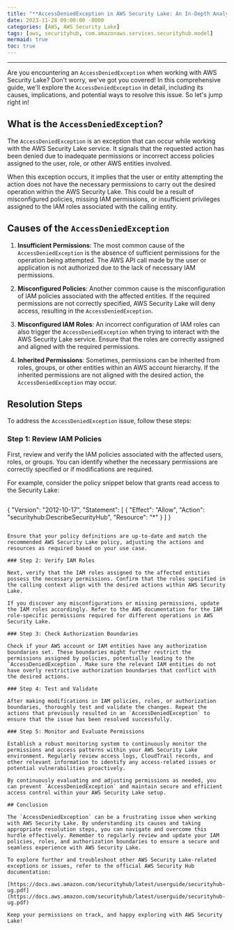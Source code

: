 ```yaml
---
title: "**AccessDeniedException in AWS Security Lake: An In-Depth Analysis**"
date: 2023-11-28 09:00:00 -0000
categories: [AWS, AWS Security Lake]
tags: [aws, securityhub, com.amazonaws.services.securityhub.model]
mermaid: true
toc: true
---
```



---

Are you encountering an `AccessDeniedException` when working with AWS Security Lake? Don't worry, we've got you covered! In this comprehensive guide, we'll explore the `AccessDeniedException` in detail, including its causes, implications, and potential ways to resolve this issue. So let's jump right in!

## What is the `AccessDeniedException`?

The `AccessDeniedException` is an exception that can occur while working with the AWS Security Lake service. It signals that the requested action has been denied due to inadequate permissions or incorrect access policies assigned to the user, role, or other AWS entities involved.

When this exception occurs, it implies that the user or entity attempting the action does not have the necessary permissions to carry out the desired operation within the AWS Security Lake. This could be a result of misconfigured policies, missing IAM permissions, or insufficient privileges assigned to the IAM roles associated with the calling entity.

## Causes of the `AccessDeniedException`

1. **Insufficient Permissions**: The most common cause of the `AccessDeniedException` is the absence of sufficient permissions for the operation being attempted. The AWS API call made by the user or application is not authorized due to the lack of necessary IAM permissions.

2. **Misconfigured Policies**: Another common cause is the misconfiguration of IAM policies associated with the affected entities. If the required permissions are not correctly specified, AWS Security Lake will deny access, resulting in the `AccessDeniedException`.

3. **Misconfigured IAM Roles**: An incorrect configuration of IAM roles can also trigger the `AccessDeniedException` when trying to interact with the AWS Security Lake service. Ensure that the roles are correctly assigned and aligned with the required permissions.

4. **Inherited Permissions**: Sometimes, permissions can be inherited from roles, groups, or other entities within an AWS account hierarchy. If the inherited permissions are not aligned with the desired action, the `AccessDeniedException` may occur.

## Resolution Steps

To address the `AccessDeniedException` issue, follow these steps:

### Step 1: Review IAM Policies

First, review and verify the IAM policies associated with the affected users, roles, or groups. You can identify whether the necessary permissions are correctly specified or if modifications are required.

For example, consider the policy snippet below that grants read access to the Security Lake:

```markdown
```
{
    "Version": "2012-10-17",
    "Statement": [
        {
            "Effect": "Allow",
            "Action": "securityhub:DescribeSecurityHub",
            "Resource": "*"
        }
    ]
}
```

Ensure that your policy definitions are up-to-date and match the recommended AWS Security Lake policy, adjusting the actions and resources as required based on your use case.

### Step 2: Verify IAM Roles

Next, verify that the IAM roles assigned to the affected entities possess the necessary permissions. Confirm that the roles specified in the calling context align with the desired actions within AWS Security Lake.

If you discover any misconfigurations or missing permissions, update the IAM roles accordingly. Refer to the AWS documentation for the IAM role-specific permissions required for different operations in AWS Security Lake.

### Step 3: Check Authorization Boundaries

Check if your AWS account or IAM entities have any authorization boundaries set. These boundaries might further restrict the permissions assigned by policies, potentially leading to the `AccessDeniedException`. Make sure the relevant IAM entities do not have overly restrictive authorization boundaries that conflict with the desired actions.

### Step 4: Test and Validate

After making modifications in IAM policies, roles, or authorization boundaries, thoroughly test and validate the changes. Repeat the actions that previously resulted in an `AccessDeniedException` to ensure that the issue has been resolved successfully.

### Step 5: Monitor and Evaluate Permissions

Establish a robust monitoring system to continuously monitor the permissions and access patterns within your AWS Security Lake environment. Regularly review access logs, CloudTrail records, and other relevant information to identify any access-related issues or potential vulnerabilities proactively.

By continuously evaluating and adjusting permissions as needed, you can prevent `AccessDeniedException` and maintain secure and efficient access control within your AWS Security Lake setup.

## Conclusion

The `AccessDeniedException` can be a frustrating issue when working with AWS Security Lake. By understanding its causes and taking appropriate resolution steps, you can navigate and overcome this hurdle effectively. Remember to regularly review and update your IAM policies, roles, and authorization boundaries to ensure a secure and seamless experience with AWS Security Lake.

To explore further and troubleshoot other AWS Security Lake-related exceptions or issues, refer to the official AWS Security Hub documentation:

[https://docs.aws.amazon.com/securityhub/latest/userguide/securityhub-ug.pdf](https://docs.aws.amazon.com/securityhub/latest/userguide/securityhub-ug.pdf)

Keep your permissions on track, and happy exploring with AWS Security Lake!
